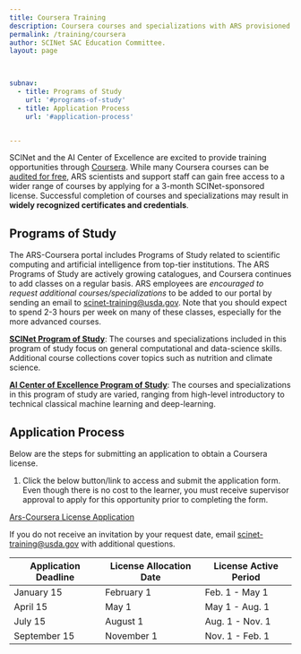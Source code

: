 ```yaml
---
title: Coursera Training
description: Coursera courses and specializations with ARS provisioned licenses
permalink: /training/coursera
author: SCINet SAC Education Committee.
layout: page

 

subnav:
  - title: Programs of Study
    url: '#programs-of-study'
  - title: Application Process
    url: '#application-process'


---
```


SCINet and the AI Center of Excellence are excited to provide training opportunities through [Coursera](https://www.coursera.org/). While many Coursera courses can be [audited for free](https://scinet.usda.gov/training/free-online-training#coursera-and-edx), ARS scientists and support staff can gain free access to a wider range of courses by applying for a 3-month SCINet-sponsored license. Successful completion of courses and specializations may result in **widely recognized certificates and credentials**. 

## Programs of Study

The ARS-Coursera portal includes Programs of Study related to scientific computing and artificial intelligence from top-tier institutions. The ARS Programs of Study are actively growing catalogues, and Coursera continues to add classes on a regular basis. ARS employees are *encouraged to request additional courses/specializations* to be added to our portal by sending an email to scinet-training@usda.gov. Note that you should expect to spend 2-3 hours per week on many of these classes, especially for the more advanced courses. 

[**SCINet Program of Study**](https://www.coursera.org/programs/scinet-program-of-study-a6nd3): The courses and specializations included in this program of study focus on general computational and data-science skills. Additional course collections cover topics such as nutrition and climate science. 

[**AI Center of Excellence Program of Study**](https://www.coursera.org/programs/ai-center-of-excellence-program-of-study-yunri): The courses and specializations in this program of study are varied, ranging from high-level introductory to technical classical machine learning and deep-learning.

## Application Process

Below are the steps for submitting an application to obtain a Coursera license. 

  1. Click the below button/link to access and submit the application form. Even though there is no cost to the learner, you must receive supervisor approval to apply for this opportunity prior to completing the form. 

  <a href="https://forms.office.com/Pages/ResponsePage.aspx?id=5zZb7e4BvE6GfuA8-g1Gl2mrmoVCU11DqJTdU47KyNpUOTlPTERXRDFaOURYVUk1VElFNTQ2NDhXTC4u" class="usa-button">Ars-Coursera License Application</a>
  

If you do not receive an invitation by your request date, email scinet-training@usda.gov with additional questions. 

| Application Deadline | License Allocation Date | License Active Period |
|----------------------|-------------------------|-----------------------|
|January 15            |February 1               |Feb. 1 - May 1         |
|April 15              |May 1                    |May 1 - Aug. 1         |
|July 15               |August 1                 |Aug. 1 - Nov. 1        |
|September 15          |November 1               |Nov. 1 - Feb. 1        |

